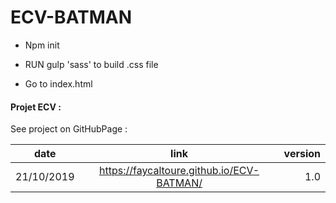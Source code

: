 # ECV-BATMAN

* Npm init
- RUN gulp 'sass' to build .css file
+ Go to index.html 

#### Projet ECV :
See project on GitHubPage :

| date        | link           | version  |
| ------------- |:-------------:| -----:|
| 21/10/2019     | https://faycaltoure.github.io/ECV-BATMAN/ | 1.0 |
